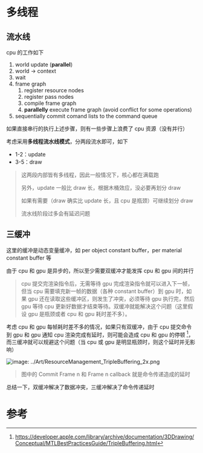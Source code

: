 # 多线程

## 流水线

cpu 的工作如下

1. world update (**parallel**)
2. world -> context
3. wait
4. frame graph
   1. register resource nodes
   2. register pass nodes
   3. compile frame graph
   4. **parallelly** execute frame graph (avoid conflict for some operations)
5. sequentially commit comand lists to the command queue

如果直接串行的执行上述步骤，则有一些步骤上浪费了 cpu 资源（没有并行）

考虑采用**多线程流水线模式**，分两段流水即可，如下

- 1-2：update
- 3-5：draw

> 这两段内部皆有多线程，因此一般情况下，核心都在满载跑
>
> 另外，update 一般比 draw 长，根据木桶效应，没必要再划分 draw
>
> 如果有需要（draw 确实比 update 长，且 cpu 是瓶颈）可继续划分 draw
>
> 流水线阶段过多会有延迟问题

## 三缓冲

这里的缓冲是动态变量缓冲，如 per object constant buffer，per material constant buffer 等

由于 cpu 和 gpu 是异步的，所以至少需要双缓冲才能发挥 cpu 和 gpu 间的并行

> cpu 提交完渲染指令后，无需等待 gpu 完成渲染指令就可以进入下一帧，但当 cpu 需要填充新一帧的数据（各种 constant buffer）到 gpu 时，如果 gpu 还在读取这些缓冲区，则发生了冲突，必须等待 gpu 执行完，然后 gpu 等待 cpu 更新好数据才结束等待。双缓冲就能解决这个问题（这里假设 gpu 是瓶颈或者 cpu 和 gpu 耗时差不多）。

考虑 cpu 和 gpu 每帧耗时差不多的情况，如果只有双缓冲，由于 cpu 提交命令到 gpu 和 gpu 通知 cpu 渲染完成有延时，则可能会造成 cpu 和 gpu 的停顿 [^triple_buffer]，而三缓冲就可以规避这个问题（当 cpu 或 gpu 是明显瓶颈时，则这个延时并无影响）

![image: ../Art/ResourceManagement_TripleBuffering_2x.png](https://developer.apple.com/library/archive/documentation/3DDrawing/Conceptual/MTLBestPracticesGuide/Art/ResourceManagement_TripleBuffering_2x.png)

> 图中的 Commit Frame n 和  Frame n callback 就是命令传递造成的延时

总结一下，双缓冲解决了数据冲突，三缓冲解决了命令传递延时

# 参考

[^triple_buffer]: https://developer.apple.com/library/archive/documentation/3DDrawing/Conceptual/MTLBestPracticesGuide/TripleBuffering.html

